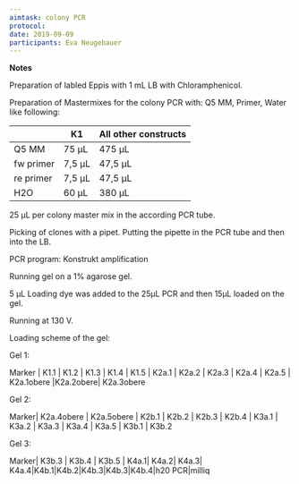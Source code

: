 ```yaml
---
aimtask: colony PCR
protocol:  
date: 2019-09-09
participants: Eva Neugebauer
---
```




**Notes**



Preparation of labled Eppis with 1 mL LB with Chloramphenicol. 



Preparation of Mastermixes for the colony PCR with: Q5 MM, Primer, Water like following:

|           | K1     | All other constructs |
| --------- | ------ | -------------------- |
| Q5 MM     | 75 µL  | 475 µL               |
| fw primer | 7,5 µL | 47,5 µL              |
| re primer | 7,5 µL | 47,5 µL              |
| H2O       | 60 µL  | 380 µL               |



25 µL per colony master mix in the according PCR tube. 



Picking of clones with a pipet. Putting the pipette in the PCR tube and then into the LB. 



PCR program: Konstrukt amplification



Running gel on a 1% agarose gel. 

5 µL Loading dye was added to the 25µL PCR and then 15µL loaded on the gel. 

Running at 130 V.



Loading scheme of the gel: 



Gel 1: 

Marker | K1.1 | K1.2 | K1.3 | K1.4 | K1.5 | K2a.1 | K2a.2 | K2a.3 | K2a.4 | K2a.5 | K2a.1obere |K2a.2obere| K2a.3obere



Gel 2: 

Marker| K2a.4obere | K2a.5obere | K2b.1 | K2b.2 | K2b.3 | K2b.4 | K3a.1 | K3a.2 | K3a.3 | K3a.4 | K3a.5 | K3b.1 | K3b.2



Gel 3: 

Marker| K3b.3 | K3b.4 | K3b.5 | K4a.1| K4a.2| K4a.3| K4a.4|K4b.1|K4b.2|K4b.3|K4b.3|K4b.4|h20 PCR|milliq

